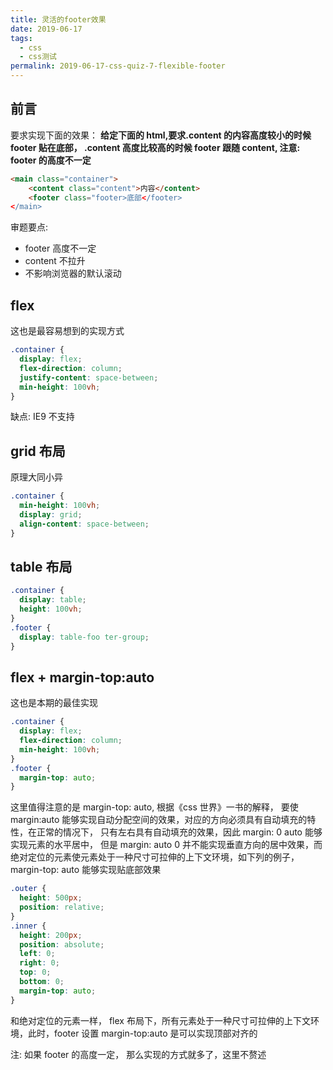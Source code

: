 ```yaml
---
title: 灵活的footer效果
date: 2019-06-17
tags:
  - css
  - css测试
permalink: 2019-06-17-css-quiz-7-flexible-footer
---
```


## 前言

要求实现下面的效果： **给定下面的 html,要求.content 的内容高度较小的时候 footer 贴在底部， .content 高度比较高的时候 footer 跟随 content, 注意: footer 的高度不一定**

```html
<main class="container">
    <content class="content">内容</content>
    <footer class="footer>底部</footer>
</main>
```

审题要点:

- footer 高度不一定
- content 不拉升
- 不影响浏览器的默认滚动

## flex

这也是最容易想到的实现方式

```css
.container {
  display: flex;
  flex-direction: column;
  justify-content: space-between;
  min-height: 100vh;
}
```

缺点: IE9 不支持

## grid 布局

原理大同小异

```css
.container {
  min-height: 100vh;
  display: grid;
  align-content: space-between;
}
```

## table 布局

```css
.container {
  display: table;
  height: 100vh;
}
.footer {
  display: table-foo ter-group;
}
```

## flex + margin-top:auto

这也是本期的最佳实现

```css
.container {
  display: flex;
  flex-direction: column;
  min-height: 100vh;
}
.footer {
  margin-top: auto;
}
```

这里值得注意的是 margin-top: auto, 根据《css 世界》一书的解释， 要使 margin:auto 能够实现自动分配空间的效果，对应的方向必须具有自动填充的特性，在正常的情况下， 只有左右具有自动填充的效果，因此 margin: 0 auto 能够实现元素的水平居中， 但是 margin: auto 0 并不能实现垂直方向的居中效果，而绝对定位的元素使元素处于一种尺寸可拉伸的上下文环境，如下列的例子， margin-top: auto 能够实现贴底部效果

```css
.outer {
  height: 500px;
  position: relative;
}
.inner {
  height: 200px;
  position: absolute;
  left: 0;
  right: 0;
  top: 0;
  bottom: 0;
  margin-top: auto;
}
```

和绝对定位的元素一样， flex 布局下，所有元素处于一种尺寸可拉伸的上下文环境，此时，footer 设置 margin-top:auto 是可以实现顶部对齐的

注: 如果 footer 的高度一定， 那么实现的方式就多了，这里不赘述
